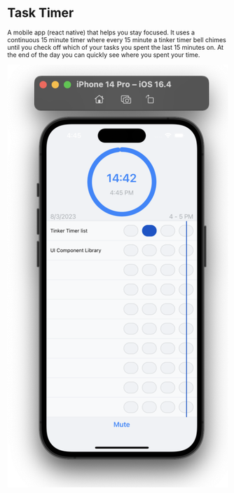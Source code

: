 # Task Timer

A mobile app (react native) that helps you stay focused. It uses a continuous 15 minute timer where every 15 minute a tinker timer bell chimes until you check off which of your tasks you spent the last 15 minutes on. At the end of the day you can quickly see where you spent your time.

![alt text](./src/assets/screenshot.png "Screenshot")
